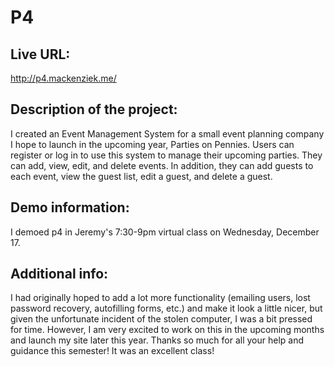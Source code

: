 # P4

## Live URL:
http://p4.mackenziek.me/

## Description of the project: 
I created an Event Management System for a small event planning company I hope to launch
in the upcoming year, Parties on Pennies. Users can register or log in to use this system 
to manage their upcoming parties. They can add, view, edit, and delete events. In addition, they can add guests to each event, view the guest list, edit a guest, and delete a guest. 

## Demo information: 
I  demoed p4 in Jeremy's 7:30-9pm virtual class on Wednesday, December 17.

## Additional info:
I had originally hoped to add a lot more functionality (emailing users, lost password recovery, autofilling forms, etc.) and make it look a little nicer, but given the unfortunate incident of the stolen computer, I was a bit pressed for time. However, I am very excited to work on this in the upcoming months and launch my site later this year. Thanks so much for all your help and guidance this semester! It was an excellent class!


